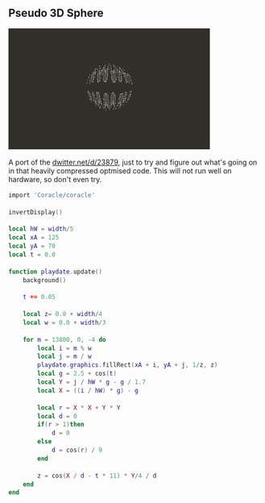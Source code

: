 ## Pseudo 3D Sphere
![](./readme_assets/pd_pseudo_sphere.gif)

A port of the [dwitter.net/d/23879](https://beta.dwitter.net/d/23879), just to try and figure out what's going on in that heavily compressed optmised code. This will not run well on hardware, so don't even try.

```lua
import 'Coracle/coracle'

invertDisplay()

local hW = width/5
local xA = 125
local yA = 70
local t = 0.0

function playdate.update()	
	background()
	
	t += 0.05
	
	local z= 0.0 + width/4
	local w = 0.0 + width/3
	
	for m = 13800, 0, -4 do
		local i = m % w
		local j = m / w
		playdate.graphics.fillRect(xA + i, yA + j, 1/z, z) 
		local g = 2.5 + cos(t)
		local Y = j / hW * g - g / 1.7
		local X = ((i / hW) * g) - g
		
		local r = X * X + Y * Y
		local d = 0
		if(r > 1)then
			d = 0
		else
			d = cos(r) / 9
		end
		
		z = cos(X / d - t * 11) * Y/4 / d
	end
end
```